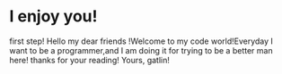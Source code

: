 # I enjoy you!
first step!
Hello my dear friends !Welcome to my code world!Everyday I want to be a programmer,and I am doing it for trying to be a better man here!
thanks for your reading!
                                                                                              Yours,
                                                                                              gatlin!

